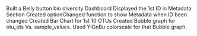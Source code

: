 Built a Belly button bio diversity Dashboard 
Displayed the 1st ID in Metadata Section 
Created optionChanged function to show Metadata when ID been changed
Created Bar Chart for 1st 10 OTUs
Created Bubble graph for otu_ids Vs. sample_values. Used YlGnBu colorscale for that Bubble graph. 
